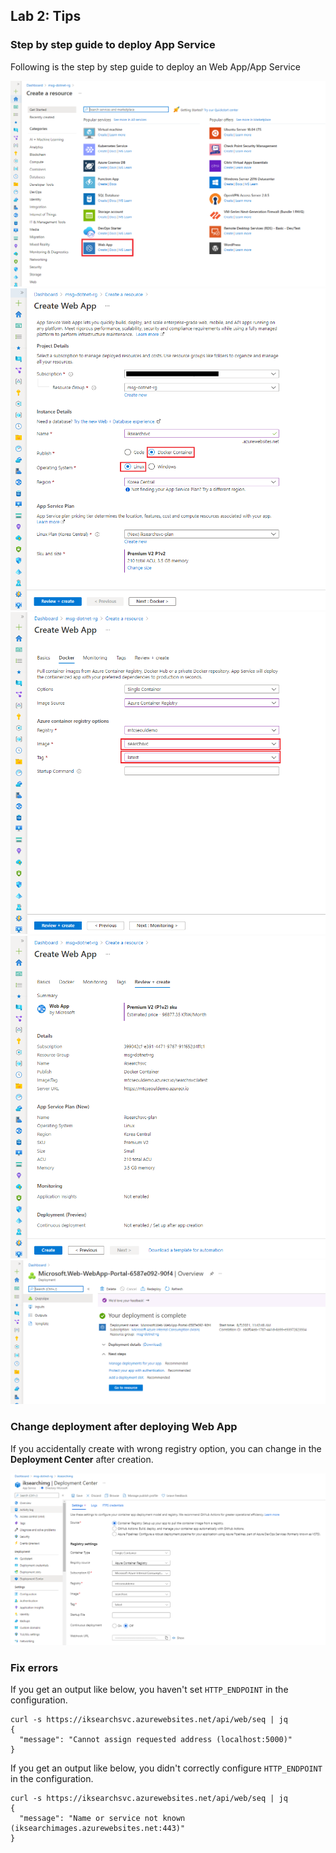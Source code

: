 ## Lab 2: Tips

###  Step by step guide to deploy App Service

Following is the step by step guide to deploy an Web App/App Service

![step 1](./images/lab2_01.png)
![step 2](./images/lab2_02.png)
![step 3](./images/lab2_03.png)
![step 4](./images/lab2_04.png)
![step 5](./images/lab2_05.png)

### Change deployment after deploying Web App

If you accidentally create with wrong registry option, you can change in the __Deployment Center__ after creation.

![Depolyment Center](./images/lab2_07.png)

### Fix errors

If you get an output like below, you haven't set `HTTP_ENDPOINT` in the configuration.
```
curl -s https://iksearchsvc.azurewebsites.net/api/web/seq | jq   
{
  "message": "Cannot assign requested address (localhost:5000)"
}
```

If you get an output like below, you didn't correctly configure `HTTP_ENDPOINT` in the configuration.
```
curl -s https://iksearchsvc.azurewebsites.net/api/web/seq | jq
{
  "message": "Name or service not known (iksearchimages.azurewebsites.net:443)"
}
```